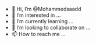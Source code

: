 - 👋 Hi, I’m @Mohammedsaadd
- 👀 I’m interested in ...
- 🌱 I’m currently learning ...
- 💞️ I’m looking to collaborate on ...
- 📫 How to reach me ...

<!---
Mohammedsaadd/Mohammedsaadd is a ✨ special ✨ repository because its `README.md` (this file) appears on your GitHub profile.
You can click the Preview link to take a look at your changes.
--->
